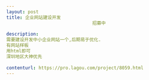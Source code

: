 ```yaml
---                
layout: post       
title: 企业网站建设开发
                                招募中
           
description: 
需要建设开发中小企业网站一个,后期易于优化.
有网站样板
用html即可
深圳地区大神优先
     
contenturl: https://pro.lagou.com/project/8059.html      
---                 
```

